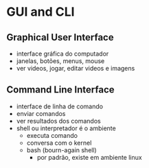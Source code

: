 # GUI and CLI

## Graphical User Interface

* interface gráfica do computador
* janelas, botões, menus, mouse
* ver videos, jogar, editar videos e imagens

## Command Line Interface

* interface de linha de comando
* enviar comandos
* ver resultados dos comandos
* shell ou interpretador é o ambiente
  * executa comando
  * conversa com o kernel
  * bash (bourn-again shell)
    * por padrão, existe em ambiente linux